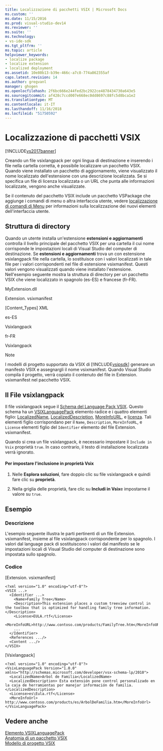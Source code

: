```yaml
---
title: Localizzazione di pacchetti VSIX | Microsoft Docs
ms.custom: ''
ms.date: 11/15/2016
ms.prod: visual-studio-dev14
ms.reviewer: ''
ms.suite: ''
ms.technology:
- vs-ide-sdk
ms.tgt_pltfrm: ''
ms.topic: article
helpviewer_keywords:
- localize package
- localize extension
- localized deployment
ms.assetid: 10e80b13-b39e-466c-a7c8-774a862355af
caps.latest.revision: 14
ms.author: gregvanl
manager: ghogen
ms.openlocfilehash: 2f6bc666e244fed2bc2922ce4878434730a643e5
ms.sourcegitcommit: af428c7ccd007e668ec0dd8697c88fc5d8bca1e2
ms.translationtype: MT
ms.contentlocale: it-IT
ms.lasthandoff: 11/16/2018
ms.locfileid: "51750592"
---
```

# <a name="localizing-vsix-packages"></a>Localizzazione di pacchetti VSIX
[!INCLUDE[vs2017banner](../includes/vs2017banner.md)]

Creando un file vsixlangpack per ogni lingua di destinazione e inserendo i file nella cartella corretta, è possibile localizzare un pacchetto VSIX. Quando viene installato un pacchetto di aggiornamento, viene visualizzato il nome localizzato dell'estensione con una descrizione localizzata. Se si specifica un file di licenza localizzata o un URL che punta alle informazioni localizzate, vengono anche visualizzate.  
  
 Se il contenuto del pacchetto VSIX include un pacchetto VSPackage che aggiunge i comandi di menu o altra interfaccia utente, vedere [localizzazione di comandi di Menu](../extensibility/localizing-menu-commands.md) per informazioni sulla localizzazione dei nuovi elementi dell'interfaccia utente.  
  
## <a name="directory-structure"></a>Struttura di directory  
 Quando un utente installa un'estensione **estensioni e aggiornamenti** controlla il livello principale del pacchetto VSIX per una cartella il cui nome corrisponde le impostazioni locali di Visual Studio del computer di destinazione. Se **estensioni e aggiornamenti** trova un con estensione vsixlangpack file nella cartella, lo sostituisce con i valori localizzati in tale file per i valori corrispondenti nel file di estensione vsixmanifest. Questi valori vengono visualizzati quando viene installato l'estensione. Nell'esempio seguente mostra la struttura di directory per un pacchetto VSIX che viene localizzato in spagnolo (es-ES) e francese (fr-FR).  
  
 MyExtension.dll  
  
 Extension. vsixmanifest  
  
 [Content_Types] XML  
  
 es-ES  
  
 Vsixlangpack  
  
 fr-FR  
  
 Vsixlangpack  
  
> [!NOTE]
>  I modelli di progetto supportato da VSIX di [!INCLUDE[vsipsdk](../includes/vsipsdk-md.md)] generare un manifesto VSIX e assegnargli il nome vsixmanifest. Quando Visual Studio compila il progetto, verrà copiato il contenuto del file in Extension. vsixmanifest nel pacchetto VSIX.  
  
## <a name="the-extensionvsixlangpack-file"></a>Il File vsixlangpack  
 Il file vsixlangpack segue il [Schema del Language Pack VSIX](../extensibility/vsx-language-pack-schema-reference.md). Questo schema ha un [VSIXLanguagePack](../extensibility/vsixlanguagepack-element-vsix-language-pack-schema.md) elemento radice e i quattro elementi figlio: [LocalizedName](../extensibility/localizedname-element-vsix-language-pack-schema.md), [LocalizedDescription](../extensibility/localizeddescription-element-vsix-language-pack-schema.md), [MoreInfoURL](../extensibility/moreinfourl-element-vsix-language-pack-schema.md), e [licenza](../extensibility/license-element-vsix-language-pack-schema.md). Tali elementi figlio corrispondano per il `Name`, `Description`, `MoreInfoURL`, e `License` elementi figlio del `Identifier` elemento del file Extension. vsixmanifest.  
  
 Quando si crea un file vsixlangpack, è necessario impostare il `Include in Vsix` proprietà `true`. In caso contrario, il testo di installazione localizzata verrà ignorato.  
  
#### <a name="to-set-the-include-in-vsix-property"></a>Per impostare l'inclusione in proprietà Vsix  
  
1.  Nelle **Esplora soluzioni**, fare doppio clic su file vsixlangpack e quindi fare clic su **proprietà**.  
  
2.  Nella griglia delle proprietà, fare clic su **Includi in Vsix**e impostarne il valore su `true`.  
  
## <a name="example"></a>Esempio  
  
### <a name="description"></a>Descrizione  
 L'esempio seguente illustra le parti pertinenti di un file Extension. vsixmanifest, insieme al file vsixlangpack corrispondente per lo spagnolo. I valori dal language pack di sostituiscono i valori dal manifesto se le impostazioni locali di Visual Studio del computer di destinazione sono impostata sullo spagnolo.  
  
### <a name="code"></a>Codice  
 [Extension. vsixmanifest]  
  
```  
<?xml version="1.0" encoding="utf-8"?>  
<VSIX ...>  
  <Identifier ...>  
    <Name>Family Tree</Name>  
    <Description>This extension places a custom treeview control in the toolbox that is optimized for handling family tree information.</Description>  
    <License>EULA.rtf</License>  
    <MoreInfoURL>http://www.contoso.com/products/FamilyTree.htm</MoreInfoURL>  
    ...  
  </Identifier>  
  <References .../>  
  <Content .../>  
</VSIX>  
```  
  
 [Vsixlangpack]  
  
```  
<?xml version="1.0" encoding="utf-8"?>  
<VsixLanguagePack Version="1.0.0" xmlns="http://schemas.microsoft.com/developer/vsx-schema-lp/2010">  
  <LocalizedName>Arbol de Familia</LocalizedName>  
  <LocalizedDescription> Esta extensión pone control personalizado en la caja de herramientas por manejar información de familia.</LocalizedDescription>  
  <License>es\Eula.rtf</License>  
  <MoreInfoUrl> http://www.contoso.com/products/es/ArbolDeFamilia.htm</MoreInfoUrl>  
</VsixLanguagePack>  
```  
  
## <a name="see-also"></a>Vedere anche  
 [Elemento VSIXLanguagePack](../extensibility/vsixlanguagepack-element-vsix-language-pack-schema.md)   
 [Anatomia di un pacchetto VSIX](../extensibility/anatomy-of-a-vsix-package.md)   
 [Modello di progetto VSIX](../extensibility/vsix-project-template.md)

